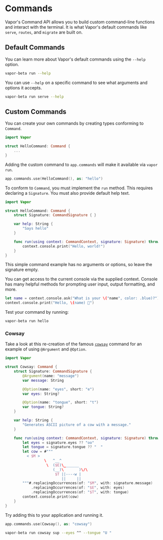 # Commands

Vapor's Command API allows you to build custom command-line functions and interact with the terminal. It is what Vapor's default commands like `serve`, `routes`, and `migrate` are built on. 

## Default Commands

You can learn more about Vapor's default commands using the `--help` option. 

```sh
vapor-beta run --help
```

You can use `--help` on a specific command to see what arguments and options it accepts.

```sh
vapor-beta run serve --help
```

## Custom Commands

You can create your own commands by creating types conforming to `Command`. 

```swift
import Vapor

struct HelloCommand: Command { 
	...
}
```

Adding the custom command to `app.commands` will make it available via `vapor run`. 

```swift
app.commands.use(HelloCommand(), as: "hello")
```

To conform to `Command`, you must implement the `run` method. This requires declaring a `Signature`. You must also provide default help text.

```swift
import Vapor

struct HelloCommand: Command {
    struct Signature: CommandSignature { }

    var help: String {
        "Says hello"
    }

    func run(using context: CommandContext, signature: Signature) throws {
        context.console.print("Hello, world!")
    }
}
```

This simple command example has no arguments or options, so leave the signature empty.

You can get access to the current console via the supplied context. Console has many helpful methods for prompting user input, output formatting, and more. 

```swift
let name = context.console.ask("What is your \("name", color: .blue)?")
context.console.print("Hello, \(name) 👋")
```

Test your command by running:

```sh
vapor-beta run hello
```

### Cowsay

Take a look at this re-creation of the famous [`cowsay`](https://en.wikipedia.org/wiki/Cowsay) command for an example of using `@Argument` and `@Option`.

```swift
import Vapor

struct Cowsay: Command {
    struct Signature: CommandSignature {
        @Argument(name: "message")
        var message: String

        @Option(name: "eyes", short: "e")
        var eyes: String?

        @Option(name: "tongue", short: "t")
        var tongue: String?
    }

    var help: String {
        "Generates ASCII picture of a cow with a message."
    }

    func run(using context: CommandContext, signature: Signature) throws {
        let eyes = signature.eyes ?? "oo"
        let tongue = signature.tongue ?? "  "
        let cow = #"""
          < $M >
                  \   ^__^
                   \  ($E)\_______
                      (__)\       )\/\
                       $T ||----w |
                          ||     ||
        """#.replacingOccurrences(of: "$M", with: signature.message)
            .replacingOccurrences(of: "$E", with: eyes)
            .replacingOccurrences(of: "$T", with: tongue)
        context.console.print(cow)
    }
}
```

Try adding this to your application and running it.

```swift
app.commands.use(Cowsay(), as: "cowsay")
```

```sh
vapor-beta run cowsay sup --eyes ^^ --tongue "U "
```
